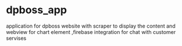 # dpboss_app
application for dpboss website with scraper to display the content and webview for chart element ,firebase integration for chat with customer servises 
